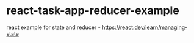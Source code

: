 # react-task-app-reducer-example
react example for state and reducer - https://react.dev/learn/managing-state 

